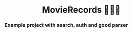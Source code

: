 <h1 align="center"> MovieRecords 🎄🎄🎄</h1>
<h3> Example project with search, auth and good parser </h3>
